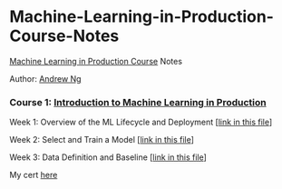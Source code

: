 # Machine-Learning-in-Production-Course-Notes
[Machine Learning in Production Course](https://www.coursera.org/specializations/machine-learning-engineering-for-production-mlops) Notes

Author: [Andrew Ng](https://www.coursera.org/instructor/andrewng)

### Course 1: [Introduction to Machine Learning in Production](https://www.coursera.org/learn/introduction-to-machine-learning-in-production)

Week 1: Overview of the ML Lifecycle and Deployment [[link in this file](https://github.com/damminhtien/Machine-Learning-in-Production-Course-Notes/blob/main/Week1.md)]

Week 2: Select and Train a Model [[link in this file](https://github.com/damminhtien/Machine-Learning-in-Production-Course-Notes/blob/main/Week2.md)]

Week 3: Data Definition and Baseline [[link in this file](https://github.com/damminhtien/Machine-Learning-in-Production-Course-Notes/blob/main/Week3.md)]

My cert [here](https://www.coursera.org/account/accomplishments/verify/3F3ZUVC2ATEQ)
